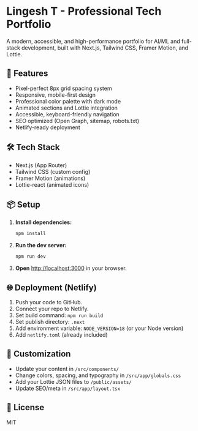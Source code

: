 # Lingesh T - Professional Tech Portfolio

A modern, accessible, and high-performance portfolio for AI/ML and full-stack development, built with Next.js, Tailwind CSS, Framer Motion, and Lottie.

## 🚀 Features
- Pixel-perfect 8px grid spacing system
- Responsive, mobile-first design
- Professional color palette with dark mode
- Animated sections and Lottie integration
- Accessible, keyboard-friendly navigation
- SEO optimized (Open Graph, sitemap, robots.txt)
- Netlify-ready deployment

## 🛠️ Tech Stack
- Next.js (App Router)
- Tailwind CSS (custom config)
- Framer Motion (animations)
- Lottie-react (animated icons)

## 📦 Setup
1. **Install dependencies:**
   ```bash
   npm install
   ```
2. **Run the dev server:**
   ```bash
   npm run dev
   ```
3. **Open** [http://localhost:3000](http://localhost:3000) in your browser.

## 🌐 Deployment (Netlify)
1. Push your code to GitHub.
2. Connect your repo to Netlify.
3. Set build command: `npm run build`
4. Set publish directory: `.next`
5. Add environment variable: `NODE_VERSION=18` (or your Node version)
6. Add `netlify.toml` (already included)

## 📝 Customization
- Update your content in `/src/components/`
- Change colors, spacing, and typography in `/src/app/globals.css`
- Add your Lottie JSON files to `/public/assets/`
- Update SEO/meta in `/src/app/layout.tsx`

## 📄 License
MIT

